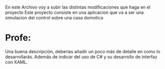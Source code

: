 En este Archivo voy a subir las distintas modificaciones que haga en el proyecto
Este proyecto consiste en una aplicacion que va a ser una simulacion del control sobre
una casa domotica
# Profe:
Una buena descripción, deberías añadir un poco más de detalle en como lo desarrollarás.
Además de indicar del uso de C# y su desarrollo de interfaz con XAML.


